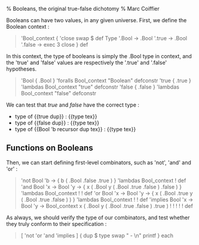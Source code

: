 % Booleans, the original true-false dichotomy
% Marc Coiffier

Booleans can have two values, in any given universe.
First, we define the Boolean context :

> 'Bool_context {
>   'close swap $ def
>    Type '.Bool -> .Bool '.true -> .Bool '.false ->
>    exec 3 close
> } def

In this context, the type of booleans is simply the .Bool type in
context, and the 'true' and 'false' values are respectively the '.true'
and '.false' hypotheses.

> 'Bool { .Bool } 'foralls Bool_context "Boolean" defconstr
> 'true { .true } 'lambdas Bool_context "true"    defconstr 
> 'false { .false } 'lambdas Bool_context "false" defconstr

We can test that $true$ and $false$ have the correct type :

  - type of {{true dup}} : {{type tex}}
  - type of {{false dup}} : {{type tex}}
  - type of {{Bool 'b recursor dup tex}} : {{type tex}}

Functions on Booleans
---------------------

Then, we can start defining first-level combinators, such as 'not', 'and' and 'or' :

> 'not Bool 'b -> { b ( .Bool .false .true ) } 'lambdas Bool_context ! def
> 'and Bool 'x -> Bool 'y -> { x ( .Bool y ( .Bool .true .false ) .false ) } 'lambdas Bool_context ! ! def
> 'or Bool 'x -> Bool 'y -> { x ( .Bool .true y ( .Bool .true .false ) ) } 'lambdas Bool_context ! ! def
> 'implies Bool 'x -> Bool 'y -> Bool_context x ( .Bool y ( .Bool .true .false ) .true ) ! ! ! ! ! def

As always, we should verify the type of our combinators, and test
whether they truly conform to their specification :

> [ 'not 'or 'and 'implies ] { dup $ type swap "  - $%s : %l$\n" printf } each

